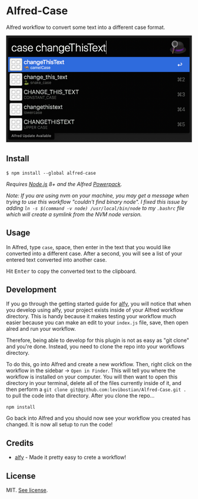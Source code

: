 # Alfred-Case

Alfred workflow to convert some text into a different case format. 

![screenshot](screenshot.png)

## Install

```
$ npm install --global alfred-case
```

*Requires [Node.js](https://nodejs.org) 8+ and the Alfred [Powerpack](https://www.alfredapp.com/powerpack/).*

*Note: If you are using nvm on your machine, you may get a message when trying to use this workflow "couldn't find binary node". I fixed this issue by adding `ln -s $(command -v node) /usr/local/bin/node` to my `.bashrc` file which will create a symlink from the NVM node version.*

## Usage

In Alfred, type `case`, space, then enter in the text that you would like converted into a different case. After a second, you will see a list of your entered text converted into another case. 

Hit <kbd>Enter</kbd> to copy the converted text to the clipboard.

## Development

If you go through the getting started guide for [alfy](https://github.com/sindresorhus/alfy), you will notice that when you develop using alfy, your project exists inside of your Alfred workflow directory. This is handy because it makes testing your workflow much easier because you can make an edit to your `index.js` file, save, then open alred and run your workflow. 

Therefore, being able to develop for this plugin is not as easy as "git clone" and you're done. Instead, you need to clone the repo into your workflows directory. 

To do this, go into Alfred and create a new workflow. Then, right click on the workflow in the sidebar -> `Open in Finder`. This will tell you where the workflow is installed on your computer. You will then want to open this directory in your terminal, delete all of the files currently inside of it, and then perform a `git clone git@github.com:levibostian/Alfred-Case.git .` to pull the code into that directory. After you clone the repo...

```
npm install
```

Go back into Alfred and you should now see your workflow you created has changed. It is now all setup to run the code!

## Credits 

* [alfy](https://github.com/sindresorhus/alfy) - Made it pretty easy to crete a workflow!

## License

MIT. [See license](LICENSE.md).
